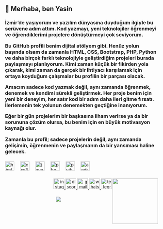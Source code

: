 <h2 align="left">👋 Merhaba, ben Yasin</h2>
  
###
  
<h3 align="left"> İzmir’de yaşıyorum ve yazılım dünyasına duyduğum ilgiyle bu serüvene adım attım. Kod yazmayı, yeni teknolojiler öğrenmeyi ve öğrendiklerimi projelere dönüştürmeyi çok seviyorum.

Bu GitHub profili benim dijital atölyem gibi. Henüz yolun başında olsam da zamanla HTML, CSS, Bootstrap, PHP, Python ve daha birçok farklı teknolojiyle geliştirdiğim projeleri burada paylaşmayı planlıyorum. Kimi zaman küçük bir fikirden yola çıkarak, kimi zaman da gerçek bir ihtiyacı karşılamak için ortaya koyduğum çalışmalar bu profilin bir parçası olacak.

Amacım sadece kod yazmak değil, aynı zamanda öğrenmek, denemek ve kendimi sürekli geliştirmek. Her proje benim için yeni bir deneyim, her satır kod bir adım daha ileri gitme fırsatı.
İlerlemenin tek yolunun denemekten geçtiğine inanıyorum.

Eğer bir gün projelerim bir başkasına ilham verirse ya da bir sorununa çözüm olursa, bu benim için en büyük motivasyon kaynağı olur.

Zamanla bu profil; sadece projelerin değil, aynı zamanda gelişimin, öğrenmenin ve paylaşmanın da bir yansıması haline gelecek.</h3>

###

<div align="left">
  <img src="https://img.shields.io/badge/HTML5-E34F26?logo=html5&logoColor=white&style=for-the-badge" height="30" alt="html5 logo"  />
  <img width="12" />
  <img src="https://img.shields.io/badge/CSS3-1572B6?logo=css3&logoColor=white&style=for-the-badge" height="30" alt="css3 logo"  />
  <img width="12" />
  <img src="https://img.shields.io/badge/JavaScript-F7DF1E?logo=javascript&logoColor=black&style=for-the-badge" height="30" alt="javascript logo"  />
  <img width="12" />
  <img src="https://img.shields.io/badge/PHP-777BB4?logo=php&logoColor=black&style=for-the-badge" height="30" alt="php logo"  />
  <img width="12" />
  <img src="https://img.shields.io/badge/Python-3776AB?logo=python&logoColor=white&style=for-the-badge" height="30" alt="python logo"  />
  <img width="12" />
  <img src="https://img.shields.io/badge/Android Studio-3DDC84?logo=androidstudio&logoColor=black&style=for-the-badge" height="30" alt="androidstudio logo"  />
</div>

###

<div align="center">
</div>

###

<div align="center">
</div>

###

<img align="right" height="150" src="https://i.imgflip.com/65efzo.gif"  />

###

<div align="right">
  <a href="https://www.instagram.com/yasingrafya" target="_blank">
    <img src="https://img.shields.io/static/v1?message=Instagram&logo=instagram&label=&color=E4405F&logoColor=white&labelColor=&style=for-the-badge" height="35" alt="instagram logo"  />
  </a>
  <a href="https://discordapp.com/users/424235541496856606" target="_blank">
    <img src="https://img.shields.io/static/v1?message=Discord&logo=discord&label=&color=7289DA&logoColor=white&labelColor=&style=for-the-badge" height="35" alt="discord logo"  />
  </a>
  <a href="mailto:yasinbekirtitiz@gmail.com" target="_blank">
    <img src="https://img.shields.io/static/v1?message=Gmail&logo=gmail&label=&color=D14836&logoColor=white&labelColor=&style=for-the-badge" height="35" alt="gmail logo"  />
  </a>
  <a href="https://wa.me/+0905468824259" target="_blank">
    <img src="https://img.shields.io/static/v1?message=Whatsapp&logo=whatsapp&label=&color=25D366&logoColor=white&labelColor=&style=for-the-badge" height="35" alt="whatsapp logo"  />
  </a>
  <a href="https://telegram.me/EEnigma35" target="_blank">
    <img src="https://img.shields.io/static/v1?message=Telegram&logo=telegram&label=&color=2CA5E0&logoColor=white&labelColor=&style=for-the-badge" height="35" alt="telegram logo"  />
  </a>
</div>

###

<div align="center">
  <img src="https://profile-counter.glitch.me/EEnigma-Hub/count.svg?"  />
</div>
